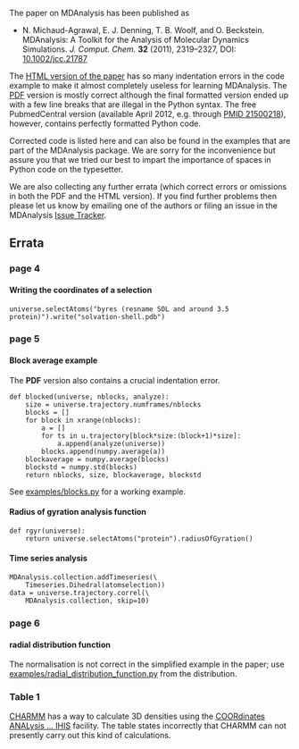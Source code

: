 The paper on MDAnalysis has been published as

  * N. Michaud-Agrawal, E. J. Denning, T. B. Woolf, and O. Beckstein. MDAnalysis: A Toolkit for the Analysis of Molecular Dynamics Simulations. _J. Comput. Chem._ **32** (2011), 2319–2327, DOI: [10.1002/jcc.21787](http://dx.doi.org/10.1002/jcc.21787)

The [HTML version of the paper](http://onlinelibrary.wiley.com/doi/10.1002/jcc.21787/full) has so many indentation errors in the code example to make it almost completely useless for learning MDAnalysis. The [PDF](http://onlinelibrary.wiley.com/doi/10.1002/jcc.21787/pdf) version is mostly correct although the final formatted version ended up with a few line breaks that are illegal in the Python syntax. The free PubmedCentral version (available April 2012, e.g. through [PMID 21500218](http://www.ncbi.nlm.nih.gov/pubmed/21500218)), however, contains perfectly formatted Python code.

Corrected code is listed here and can also be found in the examples that are part of the MDAnalysis package. We are sorry for the inconvenience but assure you that we tried our best to impart the importance of spaces in Python code on the typesetter.

We are also collecting any further errata (which correct errors or omissions in both the PDF and the HTML version). If you find further problems then please let us know by emailing one of the authors or filing an issue in the MDAnalysis [Issue Tracker](http://code.google.com/p/mdanalysis/issues/list).

## Errata ##
### page 4 ###
#### Writing the coordinates of a selection ####
```
universe.selectAtoms("byres (resname SOL and around 3.5 protein)").write("solvation-shell.pdb")
```
### page 5 ###
#### Block average example ####
The **PDF** version also contains a crucial indentation error.
```
def blocked(universe, nblocks, analyze): 
    size = universe.trajectory.numframes/nblocks
    blocks = [] 
    for block in xrange(nblocks): 
        a = [] 
        for ts in u.trajectory[block*size:(block+1)*size]: 
            a.append(analyze(universe)) 
        blocks.append(numpy.average(a)) 
    blockaverage = numpy.average(blocks) 
    blockstd = numpy.std(blocks) 
    return nblocks, size, blockaverage, blockstd
```
See [examples/blocks.py](http://code.google.com/p/mdanalysis/source/browse/package/examples/blocks.py) for a working example.

#### Radius of gyration analysis function ####
```
def rgyr(universe): 
    return universe.selectAtoms("protein").radiusOfGyration()
```

#### Time series analysis ####
```
MDAnalysis.collection.addTimeseries(\ 
    Timeseries.Dihedral(atomselection)) 
data = universe.trajectory.correl(\
    MDAnalysis.collection, skip=10)
```

### page 6 ###
#### radial distribution function ####
The normalisation is not correct in the simplified example in the paper; use [examples/radial\_distribution\_function.py](http://code.google.com/p/mdanalysis/source/browse/package/examples/radial_distribution_function.py) from the distribution.

### Table 1 ###
[CHARMM](http://www.charmm.org) has a way to calculate 3D densities using the [COORdinates ANALysis ... IHIS](http://www.charmm.org/html/documentation/c35b1/corman.html) facility. The table states incorrectly that CHARMM can not presently carry out this kind of calculations.
